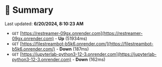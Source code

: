 # 📖 Summary
Last updated: **6/20/2024, 8:10:23 AM**

- `GET` [https://restreamer-09gx.onrender.com](https://restreamer-09gx.onrender.com) - **Up** (51934ms)
- `GET` [https://filestreambot-b5k6.onrender.com/](https://filestreambot-b5k6.onrender.com/) - **Down** (187ms)
- `GET` [https://jupyterlab-python3-12-3.onrender.com](https://jupyterlab-python3-12-3.onrender.com) - **Down** (162ms)
